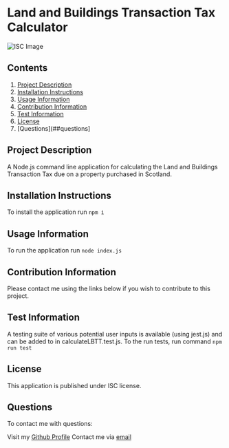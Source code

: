 # Land and Buildings Transaction Tax Calculator
![ISC Image](https://upload.wikimedia.org/wikipedia/commons/thumb/8/8c/%28ISC%29%C2%B2_logo_%28vectorized%29.svg/640px-%28ISC%29%C2%B2_logo_%28vectorized%29.svg.png)        
## Contents

1. [Project Description](##project-description)
2. [Installation Instructions](##installation-instructions)
3. [Usage Information](##usage-information)
4. [Contribution Information](##contribution-information)
5. [Test Information](##test-information)
6. [License](##license)
7. [Questions](##questions]


## Project Description

A Node.js command line application for calculating the Land and Buildings Transaction Tax due on a property purchased in Scotland.

## Installation Instructions

To install the application run ```npm i```

## Usage Information

To run the application run ```node index.js```

## Contribution Information

Please contact me using the links below if you wish to contribute to this project.

## Test Information

A testing suite of various potential user inputs is available (using jest.js) and can be added to in calculateLBTT.test.js. To the run tests, run command ```npm run test```

## License

This application is published under ISC license.


## Questions

To contact me with questions: 

Visit my [Github Profile](https://github.com/ross-mc)
Contact me via [email](mailto:rossmci90@hotmail.co.uk)

